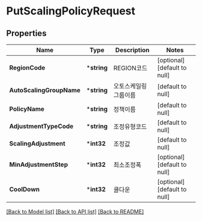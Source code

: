 # PutScalingPolicyRequest

## Properties
Name | Type | Description | Notes
------------ | ------------- | ------------- | -------------
**RegionCode** | ***string** | REGION코드 | [optional] [default to null]
**AutoScalingGroupName** | ***string** | 오토스케일링그룹이름 | [default to null]
**PolicyName** | ***string** | 정책이름 | [default to null]
**AdjustmentTypeCode** | ***string** | 조정유형코드 | [default to null]
**ScalingAdjustment** | ***int32** | 조정값 | [default to null]
**MinAdjustmentStep** | ***int32** | 최소조정폭 | [optional] [default to null]
**CoolDown** | ***int32** | 쿨다운 | [optional] [default to null]

[[Back to Model list]](../README.md#documentation-for-models) [[Back to API list]](../README.md#documentation-for-api-endpoints) [[Back to README]](../README.md)


